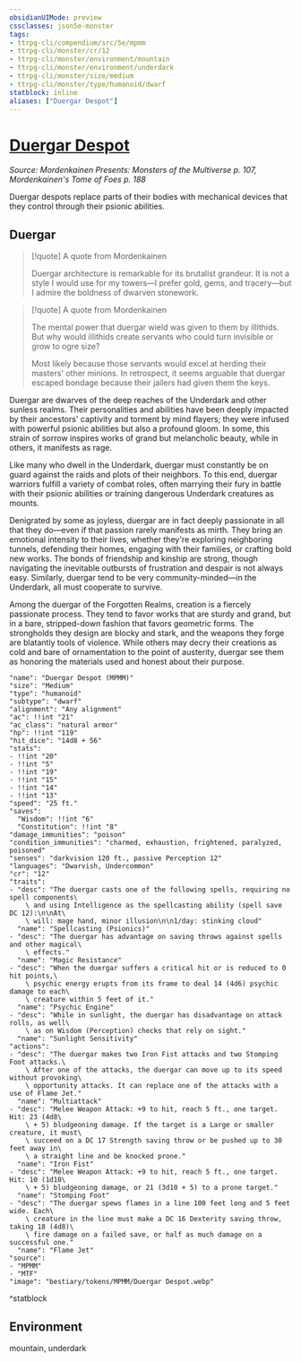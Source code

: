 ```yaml
---
obsidianUIMode: preview
cssclasses: json5e-monster
tags:
- ttrpg-cli/compendium/src/5e/mpmm
- ttrpg-cli/monster/cr/12
- ttrpg-cli/monster/environment/mountain
- ttrpg-cli/monster/environment/underdark
- ttrpg-cli/monster/size/medium
- ttrpg-cli/monster/type/humanoid/dwarf
statblock: inline
aliases: ["Duergar Despot"]
---
```

# [Duergar Despot](3-Compendium\CLI\bestiary\humanoid/duergar-despot-mpmm.md)
*Source: Mordenkainen Presents: Monsters of the Multiverse p. 107, Mordenkainen's Tome of Foes p. 188*  

Duergar despots replace parts of their bodies with mechanical devices that they control through their psionic abilities.

## Duergar

> [!quote] A quote from Mordenkainen  
> 
> Duergar architecture is remarkable for its brutalist grandeur. It is not a style I would use for my towers—I prefer gold, gems, and tracery—but I admire the boldness of dwarven stonework.

> [!quote] A quote from Mordenkainen  
> 
> The mental power that duergar wield was given to them by illithids. But why would illithids create servants who could turn invisible or grow to ogre size?
> 
> Most likely because those servants would excel at herding their masters' other minions. In retrospect, it seems arguable that duergar escaped bondage because their jailers had given them the keys.

Duergar are dwarves of the deep reaches of the Underdark and other sunless realms. Their personalities and abilities have been deeply impacted by their ancestors' captivity and torment by mind flayers; they were infused with powerful psionic abilities but also a profound gloom. In some, this strain of sorrow inspires works of grand but melancholic beauty, while in others, it manifests as rage.

Like many who dwell in the Underdark, duergar must constantly be on guard against the raids and plots of their neighbors. To this end, duergar warriors fulfill a variety of combat roles, often marrying their fury in battle with their psionic abilities or training dangerous Underdark creatures as mounts.

Denigrated by some as joyless, duergar are in fact deeply passionate in all that they do—even if that passion rarely manifests as mirth. They bring an emotional intensity to their lives, whether they're exploring neighboring tunnels, defending their homes, engaging with their families, or crafting bold new works. The bonds of friendship and kinship are strong, though navigating the inevitable outbursts of frustration and despair is not always easy. Similarly, duergar tend to be very community-minded—in the Underdark, all must cooperate to survive.

Among the duergar of the Forgotten Realms, creation is a fiercely passionate process. They tend to favor works that are sturdy and grand, but in a bare, stripped-down fashion that favors geometric forms. The strongholds they design are blocky and stark, and the weapons they forge are blatantly tools of violence. While others may decry their creations as cold and bare of ornamentation to the point of austerity, duergar see them as honoring the materials used and honest about their purpose.

```statblock
"name": "Duergar Despot (MPMM)"
"size": "Medium"
"type": "humanoid"
"subtype": "dwarf"
"alignment": "Any alignment"
"ac": !!int "21"
"ac_class": "natural armor"
"hp": !!int "119"
"hit_dice": "14d8 + 56"
"stats":
- !!int "20"
- !!int "5"
- !!int "19"
- !!int "15"
- !!int "14"
- !!int "13"
"speed": "25 ft."
"saves":
  "Wisdom": !!int "6"
  "Constitution": !!int "8"
"damage_immunities": "poison"
"condition_immunities": "charmed, exhaustion, frightened, paralyzed, poisoned"
"senses": "darkvision 120 ft., passive Perception 12"
"languages": "Dwarvish, Undercommon"
"cr": "12"
"traits":
- "desc": "The duergar casts one of the following spells, requiring no spell components\
    \ and using Intelligence as the spellcasting ability (spell save DC 12):\n\nAt\
    \ will: mage hand, minor illusion\n\n1/day: stinking cloud"
  "name": "Spellcasting (Psionics)"
- "desc": "The duergar has advantage on saving throws against spells and other magical\
    \ effects."
  "name": "Magic Resistance"
- "desc": "When the duergar suffers a critical hit or is reduced to 0 hit points,\
    \ psychic energy erupts from its frame to deal 14 (4d6) psychic damage to each\
    \ creature within 5 feet of it."
  "name": "Psychic Engine"
- "desc": "While in sunlight, the duergar has disadvantage on attack rolls, as well\
    \ as on Wisdom (Perception) checks that rely on sight."
  "name": "Sunlight Sensitivity"
"actions":
- "desc": "The duergar makes two Iron Fist attacks and two Stomping Foot attacks.\
    \ After one of the attacks, the duergar can move up to its speed without provoking\
    \ opportunity attacks. It can replace one of the attacks with a use of Flame Jet."
  "name": "Multiattack"
- "desc": "Melee Weapon Attack: +9 to hit, reach 5 ft., one target. Hit: 23 (4d8\
    \ + 5) bludgeoning damage. If the target is a Large or smaller creature, it must\
    \ succeed on a DC 17 Strength saving throw or be pushed up to 30 feet away in\
    \ a straight line and be knocked prone."
  "name": "Iron Fist"
- "desc": "Melee Weapon Attack: +9 to hit, reach 5 ft., one target. Hit: 10 (1d10\
    \ + 5) bludgeoning damage, or 21 (3d10 + 5) to a prone target."
  "name": "Stomping Foot"
- "desc": "The duergar spews flames in a line 100 feet long and 5 feet wide. Each\
    \ creature in the line must make a DC 16 Dexterity saving throw, taking 18 (4d8)\
    \ fire damage on a failed save, or half as much damage on a successful one."
  "name": "Flame Jet"
"source":
- "MPMM"
- "MTF"
"image": "bestiary/tokens/MPMM/Duergar Despot.webp"
```
^statblock

## Environment

mountain, underdark